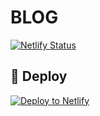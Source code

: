 # BLOG

[![Netlify Status](https://api.netlify.com/api/v1/badges/3b2af6d2-dd33-47e1-8c43-fdcaf8512bf7/deploy-status)](https://app.netlify.com/sites/ken-g/deploys)

## 💫 Deploy

[![Deploy to Netlify](https://www.netlify.com/img/deploy/button.svg)](https://app.netlify.com/start/deploy?repository=https://github.com/keng-oh/blog)

